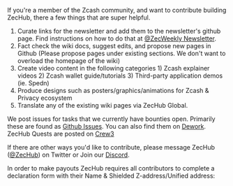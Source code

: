 If you're a member of the Zcash community, and want to contribute building ZecHub, there a few things that are super helpful.

1. Curate links for the newsletter and add them to the newsletter's github page. Find instructions on how to do that at [@ZecWeekly Newsletter](https://wiki.zechub.xyz/zecweekly-newsletter).
2. Fact check the wiki docs, suggest edits, and propose new pages in Github (Please propose pages under existing sections. We don't want to overload the homepage of the wiki)
3. Create video content in the following categories 1) Zcash explainer videos 2) Zcash wallet guide/tutorials 3) Third-party application demos (ie. Spedn)
4. Produce designs such as posters/graphics/animations for Zcash & Privacy ecosystem 
5. Translate any of the existing wiki pages via ZecHub Global.

We post issues for tasks that we currently have bounties open. Primarily these are found as [Github Issues](https://github.com/ZecHub/zechub/issues). You can also find them on [Dework](https://app.dework.xyz/zechub-2424). ZecHub Quests are posted on [Crew3](https://crew3.xyz/c/zechub/)

If there are other ways you'd like to contribute, please message ZecHub ([@ZecHub](https://twitter.com/zechub)) on Twitter or Join our [Discord](https://discord.gg/zcash).

In order to make payouts ZecHub requires all contributors to complete a declaration form with their Name & Shielded Z-address/Unified address:
